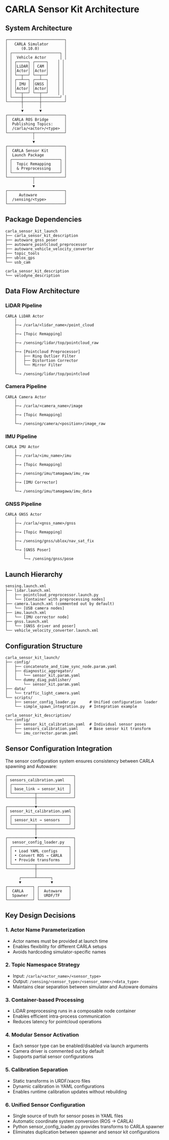# CARLA Sensor Kit Architecture

## System Architecture

```
┌─────────────────────────┐
│   CARLA Simulator       │
│      (0.10.0)           │
│ ┌─────────────────────┐ │
│ │  Vehicle Actor      │ │
│ │ ┌─────┐ ┌─────┐    │ │
│ │ │LiDAR│ │ CAM │    │ │
│ │ │Actor│ │Actor│    │ │
│ │ └──┬──┘ └──┬──┘    │ │
│ │ ┌──┴──┐ ┌──┴──┐    │ │
│ │ │ IMU │ │GNSS │    │ │
│ │ │Actor│ │Actor│    │ │
│ │ └──┬──┘ └──┬──┘    │ │
│ └────┼───────┼────────┘ │
└──────┼───────┼──────────┘
       │       │
       ▼       ▼
┌─────────────────────────┐
│  CARLA ROS Bridge       │
│  Publishing Topics:     │
│  /carla/<actor>/<type>  │
└───────────┬─────────────┘
            │
            ▼
┌─────────────────────────┐
│  CARLA Sensor Kit       │
│  Launch Package         │
│ ┌─────────────────────┐ │
│ │  Topic Remapping    │ │
│ │  & Preprocessing    │ │
│ └─────────────────────┘ │
└───────────┬─────────────┘
            │
            ▼
┌─────────────────────────┐
│     Autoware            │
│  /sensing/<type>        │
└─────────────────────────┘
```

## Package Dependencies

```
carla_sensor_kit_launch
├── carla_sensor_kit_description
├── autoware_gnss_poser
├── autoware_pointcloud_preprocessor
├── autoware_vehicle_velocity_converter
├── topic_tools
├── ublox_gps
└── usb_cam

carla_sensor_kit_description
└── velodyne_description
```

## Data Flow Architecture

### LiDAR Pipeline
```
CARLA LiDAR Actor
    │
    ├─→ /carla/<lidar_name>/point_cloud
    │
    ├─→ [Topic Remapping]
    │
    ├─→ /sensing/lidar/top/pointcloud_raw
    │
    ├─→ [Pointcloud Preprocessor]
    │   ├── Ring Outlier Filter
    │   ├── Distortion Corrector
    │   └── Mirror Filter
    │
    └─→ /sensing/lidar/top/pointcloud
```

### Camera Pipeline
```
CARLA Camera Actor
    │
    ├─→ /carla/<camera_name>/image
    │
    ├─→ [Topic Remapping]
    │
    └─→ /sensing/camera/<position>/image_raw
```

### IMU Pipeline
```
CARLA IMU Actor
    │
    ├─→ /carla/<imu_name>/imu
    │
    ├─→ [Topic Remapping]
    │
    ├─→ /sensing/imu/tamagawa/imu_raw
    │
    ├─→ [IMU Corrector]
    │
    └─→ /sensing/imu/tamagawa/imu_data
```

### GNSS Pipeline
```
CARLA GNSS Actor
    │
    ├─→ /carla/<gnss_name>/gnss
    │
    ├─→ [Topic Remapping]
    │
    ├─→ /sensing/gnss/ublox/nav_sat_fix
    │
    └─→ [GNSS Poser]
        │
        └─→ /sensing/gnss/pose
```

## Launch Hierarchy

```
sensing.launch.xml
├── lidar.launch.xml
│   ├── pointcloud_preprocessor.launch.py
│   └── [Container with preprocessing nodes]
├── camera.launch.xml (commented out by default)
│   └── [USB camera nodes]
├── imu.launch.xml
│   └── [IMU corrector node]
├── gnss.launch.xml
│   └── [GNSS driver and poser]
└── vehicle_velocity_converter.launch.xml
```

## Configuration Structure

```
carla_sensor_kit_launch/
├── config/
│   ├── concatenate_and_time_sync_node.param.yaml
│   ├── diagnostic_aggregator/
│   │   └── sensor_kit.param.yaml
│   └── dummy_diag_publisher/
│       └── sensor_kit.param.yaml
├── data/
│   └── traffic_light_camera.yaml
└── scripts/
    ├── sensor_config_loader.py      # Unified configuration loader
    └── simple_spawn_integration.py  # Integration example

carla_sensor_kit_description/
└── config/
    ├── sensor_kit_calibration.yaml  # Individual sensor poses
    ├── sensors_calibration.yaml     # Base sensor kit transform
    └── imu_corrector.param.yaml
```

## Sensor Configuration Integration

The sensor configuration system ensures consistency between CARLA spawning and Autoware:

```
┌─────────────────────────────┐
│ sensors_calibration.yaml    │
│ ┌─────────────────────────┐ │
│ │ base_link → sensor_kit  │ │
│ └──────────┬──────────────┘ │
└────────────┼────────────────┘
             │
┌────────────▼────────────────┐
│ sensor_kit_calibration.yaml │
│ ┌─────────────────────────┐ │
│ │ sensor_kit → sensors    │ │
│ └──────────┬──────────────┘ │
└────────────┼────────────────┘
             │
┌────────────▼────────────────┐
│  sensor_config_loader.py    │
│ ┌─────────────────────────┐ │
│ │ • Load YAML configs     │ │
│ │ • Convert ROS → CARLA   │ │
│ │ • Provide transforms    │ │
│ └──────────┬──────────────┘ │
└────────────┼────────────────┘
             │
      ┌──────┴──────┐
      ▼             ▼
┌───────────┐ ┌─────────────┐
│  CARLA    │ │  Autoware   │
│  Spawner  │ │  URDF/TF    │
└───────────┘ └─────────────┘
```

## Key Design Decisions

### 1. Actor Name Parameterization
- Actor names must be provided at launch time
- Enables flexibility for different CARLA setups
- Avoids hardcoding simulator-specific names

### 2. Topic Namespace Strategy
- Input: `/carla/<actor_name>/<sensor_type>`
- Output: `/sensing/<sensor_type>/<sensor_name>/<data_type>`
- Maintains clear separation between simulator and Autoware domains

### 3. Container-based Processing
- LiDAR preprocessing runs in a composable node container
- Enables efficient intra-process communication
- Reduces latency for pointcloud operations

### 4. Modular Sensor Activation
- Each sensor type can be enabled/disabled via launch arguments
- Camera driver is commented out by default
- Supports partial sensor configurations

### 5. Calibration Separation
- Static transforms in URDF/xacro files
- Dynamic calibration in YAML configurations
- Enables runtime calibration updates without rebuilding

### 6. Unified Sensor Configuration
- Single source of truth for sensor poses in YAML files
- Automatic coordinate system conversion (ROS → CARLA)
- Python sensor_config_loader.py provides transforms to CARLA spawner
- Eliminates duplication between spawner and sensor kit configurations